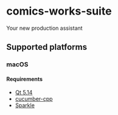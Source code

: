 # comics-works-suite
Your new production assistant

## Supported platforms

### macOS

#### Requirements
- [Qt 5.14](http://download.qt.io/official_releases/qt/5.14/)
- [cucumber-cpp](https://github.com/cucumber/cucumber-cpp)
- [Sparkle](https://sparkle-project.org)
